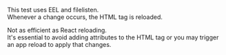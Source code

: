 This test uses EEL and filelisten.\
Whenever a change occurs, the HTML tag is reloaded.

Not as efficient as React reloading.\
It's essential to avoid adding attributes to the HTML tag or you may trigger an app reload to apply that changes.
